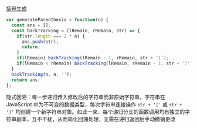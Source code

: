 [括号生成](https://leetcode.cn/problems/generate-parentheses/description/)

```javascript
var generateParenthesis = function(n) {
  const ans = [];
  const backTracking = (lRemain, rRemain, str) => {
    if(str.length === 2 * n) {
      ans.push(str);
      return;
    }
    if(lRemain) backTracking(lRemain - 1, rRemain, str + '(');
    if(lRemain < rRemain) backTracking(lRemain, rRemain - 1, str + ')');
  }
  backTracking(n, n, '');
  return ans;
};
```

隐式回溯：每一步递归传入修改后的字符串而非原始字符串，字符串在 JavaScript 中为不可变的数据类型，每次字符串连接操作 `str + '('` 或 `str + ')'` 均创建一个新字符串对象。如此一来，每个递归分支的函数调用均有独立的字符串副本，互不干扰，从而简化回溯处理，无需在递归返回后手动撤销更改